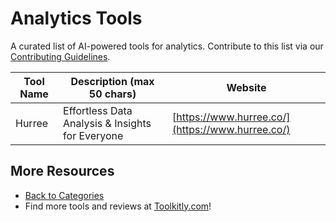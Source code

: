 # Analytics Tools

A curated list of AI-powered tools for analytics. Contribute to this list via our [Contributing Guidelines](../CONTRIBUTING.md).

| Tool Name | Description (max 50 chars) | Website |
|-----------|----------------------------|---------|
| Hurree | Effortless Data Analysis & Insights for Everyone | [https://www.hurree.co/](https://www.hurree.co/) |

## More Resources
- [Back to Categories](../README.md)
- Find more tools and reviews at [Toolkitly.com](https://toolkitly.com)!
